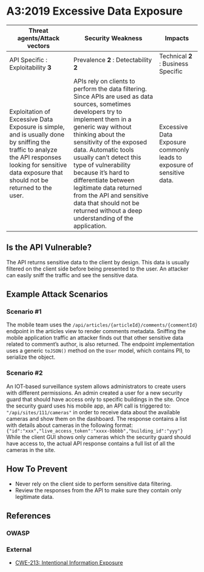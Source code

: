 A3:2019 Excessive Data Exposure
===============================

| Threat agents/Attack vectors | Security Weakness | Impacts |
| - | - | - |
| API Specific : Exploitability **3** | Prevalence **2** : Detectability **2** | Technical **2** : Business Specific |
| Exploitation of Excessive Data Exposure is simple, and is usually done by sniffing the traffic to analyze the API responses looking for sensitive data exposure that should not be returned to the user. | APIs rely on clients to perform the data filtering. Since APIs are used as data sources, sometimes developers try to implement them in a generic way without thinking about the sensitivity of the exposed data. Automatic tools usually can’t detect this type of vulnerability because it’s hard to differentiate between legitimate data returned from the API and sensitive data that should not be returned without a deep understanding of the application. | Excessive Data Exposure commonly leads to exposure of sensitive data. |

## Is the API Vulnerable?

The API returns sensitive data to the client by design. This data is usually
filtered on the client side before being presented to the user. An attacker can
easily sniff the traffic and see the sensitive data.

## Example Attack Scenarios

### Scenario #1

The mobile team uses the `/api/articles/{articleId}/comments/{commentId}`
endpoint in the articles view to render comments metadata. Sniffing the mobile
application traffic an attacker finds out that other sensitive data related to
comment’s author, is also returned. The endpoint implementation uses a generic
`toJSON()` method on the `User` model, which contains PII, to serialize the
object.

### Scenario #2

An IOT-based surveillance system allows administrators to create users with
different permissions.
An admin created a user for a new security guard that should have access only to
specific buildings in the site.
Once the security guard uses his mobile app, an API call is triggered to:
`"/api/sites/111/cameras"` in order to receive data about the available cameras
and show them on the dashboard.
The response contains a list with details about cameras in the following format:
`{"id":"xxx","live_access_token":"xxxx-bbbbb","building_id":"yyy"}`
While the client GUI shows only cameras which the security guard should have
access to, the actual API response contains a full list of all the cameras in
the site.

## How To Prevent

* Never rely on the client side to perform sensitive data filtering.
* Review the responses from the API to make sure they contain only legitimate
  data.

## References

### OWASP

### External

* [CWE-213: Intentional Information Exposure][1]

[1]: https://cwe.mitre.org/data/definitions/213.html
